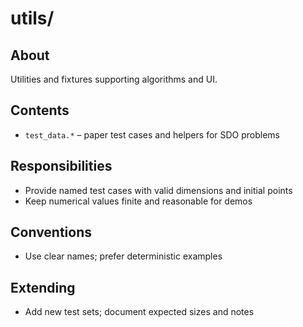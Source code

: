 # utils/

## About

Utilities and fixtures supporting algorithms and UI.

## Contents

- `test_data.*` – paper test cases and helpers for SDO problems

## Responsibilities

- Provide named test cases with valid dimensions and initial points
- Keep numerical values finite and reasonable for demos

## Conventions

- Use clear names; prefer deterministic examples

## Extending

- Add new test sets; document expected sizes and notes
